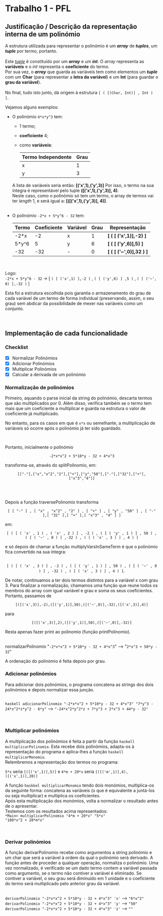 # Trabalho 1 - PFL

## Justificação / Descrição da representação interna de um polinómio

A estrutura utilizada para representar o polinómio é um ___array___ de ___tuples___, um ___tuple___ por termo, portanto. <br><br>
Este <u>_tuple_</u> é constituído por um ___array___ e um ___int___. O _array_ representa as __variáveis__ e o _int_ representa o __coeficiente__ do termo. <br>
Por sua vez, o ___array___ que guarda as variáveis tem como elementos um ___tuple___ com um __Char__ (para representar a __letra da variável__) e um __Int__ (para guardar o __grau da variável__). <br><br>
No final, tudo isto junto, dá origem à estrutura ``[ ( [(Char, Int)] , Int ) ]``. <br>

Vejamos alguns exemplos:

- O polinómio ```4*x*y^3``` tem:
  - 1 termo;
  - __coeficiente__ 4;
  - como __variáveis__:

     | Termo Independente  | Grau |
     | ------------- | ------------- |
     | x  | 1  |
     | y | 3  |

  A lista de variáveis seria então: __[('x',1),('y',3)]__
  Por isso, o termo na sua íntegra é representável pelo tuple __([('x',1),('y',3)], 4)__. <br>
  Neste caso, como o polinómio só tem um termo, o array de termos vai ter _length_ 1, e será igual a: **[([('x',1),('y',3)], 4)]**.
<br><br>
 - O polinómio ```-2*x + 5*y^6 - 32``` tem:


     | Termo  | Coeficiente | Variável | Grau | Representação |
     | ------------- | ------------- |------------- |------------- |------------- |
     | -2*x  | -2  | x | 1 | __[ ( [ ('x',1)],-2) ]__ |
     |  5*y^6 | 5  | y | 6 | __[ ( [ ('y',6)],5) ]__ |
     |  -32 | -32  | - | 0 | __[ ( [ ('~',0)],32 ) ]__ |
  
<br>

Logo: <br> ```-2*x + 5*y^6 - 32```  &rarr; [ ``( [ ('x',1) ],-2 )`` , ``( [ ('y',6) ] ,5 )`` , ``( [ ('~', 0) ],-32 )`` ]


Esta foi a estrutura escolhida pois garantia o armazenamento do grau de cada variável de um termo de forma individual (preservando, assim, o seu grau) sem abdicar da possibilidade de mexer nas variáveis como um conjunto.

<br>

## Implementação de cada funcionalidade

### Checklist
- [x] Normalizar Polinómios
- [x] Adicionar Polinómios
- [x] Multiplicar Polinómios
- [x] Calcular a derivada de um polinómio

### Normalização de polinómios

Primeiro, aquando o parse inicial da string do polinómio, descarta termos que são multiplicados por 0. Além disso, verifica também se o termo tem mais que um coeficiente a multiplicar e guarda na estrutura o valor de coeficiente já multiplicado. 
<br>

No entanto, para os casos em que é ```x*x``` ou semelhante, a multiplicação de variáveis só ocorre após o polinómio já ter sido guardado.   

<br>

Portanto, inicialmente o polinómio 
<div align="center">

```-2*x*x^2 + 5*10*y - 32 + 4*x^3```
</div>

transforma-se, através do splitPolinomio, em: 



<div align="center">

```[["-"],["x","x^2","2"],["+"],["y","50"],["-"],["32"],["+"],["x^3","4"]]``` 
</div>

<br>
<br>

Depois a função traversePolinomio transforma 
<div align="center">

```[ [ "-" ] , [ "x" , "x^2" , "2" ] , [ "+" ] , [ "y" , "50" ] , [ "-" ],[ "32" ],[ "+" ],[ "x^3" , "4" ] ]```
</div>

em:
<div align="center">

```[ ( [ ( 'x' , 1 ) , ( 'x' , 2 ) ] , -2 ) , ( [ ( 'y' , 1 ) ] , 50 ) , ( [ ( '~' , 0 ) ] ,-32 ) , ( [ ( 'x' , 3 ) ] , 4 ) ]``` 

</div>
e só depois de chamar a função multiplyVarsInSameTerm é que o polinómio fica convertido na sua íntegra:


<div align="center">
<br>

```[ ( [ ( 'x' , 3 ) ] , -2 ) , ( [ ( 'y' , 1 ) ] , 50 ) , ( [ ( '~' , 0 ) ] , -32 ) , ( [ ( 'x' , 3 ) ] , 4 ) ]```.
</div> 

De notar, continuamos a ter dois termos distintos para a variável x com grau 3. Para finalizar a normalização, chamamos uma função que reune todos os membros do array com igual variável e grau e soma os seus coeficientes. Portanto, passamos de 
<div align="center">

```[([('x',3)],-2),([('y',1)],50),([('~',0)],-32),([('x',3)],4)]```
</div>

para 
<div align="center">

```[([('x',3)],2),([('y',1)],50),([('~',0)],-32)]```

</div>
Resta apenas fazer print ao polinomio (função printPolinomio).

<br>normalizarPolinomio "```-2*x*x^2 + 5*10*y - 32 + 4*x^3```" --> "```2*x^3 + 50*y - 32```"

A ordenação do polinómio é feita depois por grau.
<br>

### Adicionar polinómios

Para adicionar dois polinómios, o programa concatena as strings dos dois polinómios e depois normalizar essa junção. 

<br>```haskell
adicionarPolinomio "-2*x*x^2 + 5*10*y - 32 + 4*x^3" "7*y^3 - 24*x^2*z*y^2 - 6*y"``` --> ```"-24*x^2*y^2*z + 7*y^3 + 2*x^3 + 44*y - 32"```


<br>

### Multiplicar polinómios

A multiplicação dos polinómios é feita a partir da função ```haskell multiplicarPolinomio```.  Esta recebe dois polinómios, adapta-os à representação do programa e aplica-lhes a função ```haskell multiplicarMonomio```.
<br>
Relembremos a representação dos termos no programa:

``5*x`` seria ``[([('x',1)],5)]`` e ``4*m + 20*x`` seria ``[([('m',1)],4),([('x',1)],20)]``

A função ```haskkel multiplicarMonomio``` tendo dois monómios, multiplica-os da seguinte forma: concatena as variáveis (o que é equivalente a juntá-los ou seja multiplicar) e multiplica os coeficientes. 
<br>
Após esta multiplicação dos monómios, volta a normalizar o resultado antes de o apresentar.
<br>
Testemos com os resultados acima representados:<br>
``*Main> multiplicarPolinomio "4*m + 20*x" "5*x"``<br>
``"100*x^2 + 20*m*x"``


<br>

### Derivar polinómios

A função derivarPolinomio recebe como argumentos a string polinómio e um char que será a variável à ordem da qual o polinómio será derivado. A função antes de proceder a qualquer operação, normaliza o polinómio. Uma vez normalizado, é verificado se um dado termo contem a variável passada como argumento, se o termo não contiver a variável é eliminado. Se contiver a variável, o seu grau será diminuido em 1 unidade e o coeficiente do termo será multiplicado pelo anterior grau da variável. 

<br>```derivarPolinomio "-2*x*x^2 + 5*10*y - 32 + 4*x^3" 'x'``` --> ```"6*x^2"```
<br>```derivarPolinomio "-2*x*x^2 + 5*10*y - 32 + 4*x^3" 'y'``` --> ```"50"```
<br>```derivarPolinomio "-2*x*x^2 + 5*10*y - 32 + 4*x^3" 'z'``` --> ```""```



